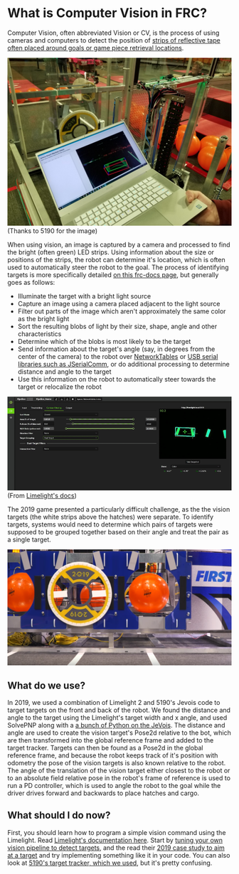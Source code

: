 # What is Computer Vision in FRC?

Computer Vision, often abbreviated Vision or CV, is the process of using cameras and computers to detect the position of [strips of reflective tape often placed around goals or game piece retrieval locations](https://docs.wpilib.org/en/latest/docs/software/vision-processing/introduction/target-info-and-retroreflection.html).

![](../../../files/5190Vision.jpg)
(Thanks to 5190 for the image)

When using vision, an image is captured by a camera and processed to find the bright (often green) LED strips. Using information about the size or positions of the strips, the robot can determine it's location, which is often used to automatically steer the robot to the goal. The process of identifying targets is more specifically detailed [on this frc-docs page](https://docs.wpilib.org/en/latest/docs/software/vision-processing/introduction/identifying-and-processing-the-targets.html), but generally goes as follows:
- Illuminate the target with a bright light source
- Capture an image using a camera placed adjacent to the light source
- Filter out parts of the image which aren't approximately the same color as the bright light
- Sort the resulting blobs of light by their size, shape, angle and other characteristics
- Determine which of the blobs is most likely to be the target
- Send information about the target's angle (say, in degrees from the center of the camera) to the robot over [NetworkTables](https://docs.wpilib.org/en/latest/docs/software/networktables/networktables-intro.html) or [USB serial libraries such as JSerialComm](https://fazecast.github.io/jSerialComm/), or do additional processing to determine distance and angle to the target
- Use this information on the robot to automatically steer towards the target or relocalize the robot

![](../../../files/limelightDemoGif.gif)
(From [Limelight's docs](http://docs.limelightvision.io/en/latest/software_change_log.html))

The 2019 game presented a particularly difficult challenge, as the the vision targets (the white strips above the hatches) were separate. To identify targets, systems would need to determine which pairs of targets were supposed to be grouped together based on their angle and treat the pair as a single target.

![](../../../files/visionTargets2019Field.png)

## What do we use?

In 2019, we used a combination of Limelight 2 and 5190's Jevois code to target targets on the front and back of the robot. We found the distance and angle to the target using the Limelight's target width and x angle, and used SolvePNP along with a [a bunch of Python on the JeVois](https://github.com/BREAD5940/Offseason-Croissant/blob/2020/vision/jevoisvision/modules/ghrobotics/ReflectiveTape/ReflectiveTape.py). The distance and angle are used to create the vision target's Pose2d relative to the bot, which are then transformed into the global reference frame and added to the target tracker. Targets can then be found as a Pose2d in the global reference frame, and because the robot keeps track of it's position with odometry the pose of the vision targets is also known relative to the robot. The angle of the translation of the vision target either closest to the robot or to an absolute field relative pose in the robot's frame of reference is used to run a PD controller, which is used to angle the robot to the goal while the driver drives forward and backwards to place hatches and cargo.

## What should I do now?

First, you should learn how to program a simple vision command using the Limelight. Read [Limelight's documentation here](http://docs.limelightvision.io/en/latest/index.html). Start by [tuning your own vision pipeline to detect targets](http://docs.limelightvision.io/en/latest/vision_pipeline_tuning.html), and the read their [2019 case study to aim at a target](http://docs.limelightvision.io/en/latest/cs_drive_to_goal_2019.html) and try implementing something like it in your code. You can also look at [5190's target tracker, which we used](https://github.com/BREAD5940/Offseason-Croissant/blob/2020/src/main/kotlin/frc/robot/vision/TargetTracker.kt), but it's pretty confusing.